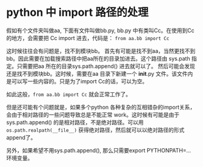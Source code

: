 # python 中 import 路径的处理

假如有个文件夹叫做aa, 下面有文件叫做bb.py, bb.py 中有类叫Cc。在使用到Cc的地方，会需要把 Cc import 进去，代码是：
```from aa.bb import Cc```

这时候往往会有问题是，找不到模块bb。
首先有可能是找不到aa，当然更找不到bb。因此需要在加载搜索路径中把aa所在的目录加进去。这个路径由 sys.path 指定。只需要把aa 所在的目录sys.path.append() 进去就可以了。
然后可能会发现还是找不到模块bb。这时候，需要在aa 目录下新建一个 __init__.py 文件。该文件内是可以写一些内容的。只是为了import Cc的话，可以为空。

如此这般，```from aa.bb import Cc``` 就会正常工作了。

但是还可能有个问题就是，如果多个python 各种复杂的互相错杂的import关系，会由于相对路径的一些问题导致总是不能正常 work。这时候有可能是由于sys.path.append() 的是相对路径，不是绝对路径。可以用 ```os.path.realpath(__file__)``` 获得绝对路径，然后就可以以绝对路径的形式 append了。

另外，如果希望不用sys.path.append(), 那么只需要export PYTHONPATH=... 环境变量。
